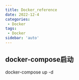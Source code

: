 ```yaml
---
title: Docker_reference
date: 2022-12-4
categories:
 - Docker
tags:
 - Docker
sidebar: 'auto'
---
```

## docker-compose启动
docker-compose up -d